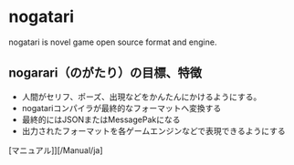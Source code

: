 # nogatari
nogatari is novel game open source format and engine.

## nogarari（のがたり）の目標、特徴
- 人間がセリフ、ポーズ、出現などをかんたんにかけるようにする。
- nogatariコンパイラが最終的なフォーマットへ変換する
- 最終的にはJSONまたはMessagePakになる
- 出力されたフォーマットを各ゲームエンジンなどで表現できるようにする 

[マニュアル]][/Manual/ja]
